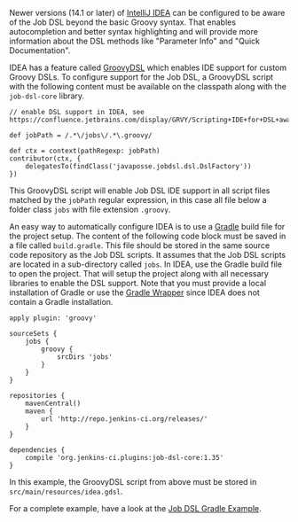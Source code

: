 Newer versions (14.1 or later) of [IntelliJ IDEA](https://www.jetbrains.com/idea/) can be configured to be aware of the
Job DSL beyond the basic Groovy syntax. That enables autocompletion and better syntax highlighting and will provide more
information about the DSL methods like "Parameter Info" and "Quick Documentation".

IDEA has a feature called [GroovyDSL](https://confluence.jetbrains.com/display/GRVY/Scripting+IDE+for+DSL+awareness)
which enables IDE support for custom Groovy DSLs. To configure support for the Job DSL, a GroovyDSL script with the
following content must be available on the classpath along with the `job-dsl-core` library.

    // enable DSL support in IDEA, see https://confluence.jetbrains.com/display/GRVY/Scripting+IDE+for+DSL+awareness
    
    def jobPath = /.*\/jobs\/.*\.groovy/
    
    def ctx = context(pathRegexp: jobPath)
    contributor(ctx, {
        delegatesTo(findClass('javaposse.jobdsl.dsl.DslFactory'))
    })

This GroovyDSL script will enable Job DSL IDE support in all script files matched by the `jobPath` regular expression,
in this case all file below a folder class `jobs` with file extension `.groovy`.

An easy way to automatically configure IDEA is to use a [Gradle](https://gradle.org/) build file for the project setup.
The content of the following code block must be saved in a file called `build.gradle`. This file should be stored in the
same source code repository as the Job DSL scripts. It assumes that the Job DSL scripts are located in a sub-directory
called `jobs`. In IDEA, use the Gradle build file to open the project. That will setup the project along with all
necessary libraries to enable the DSL support. Note that you must provide a local installation of Gradle or use the
[Gradle Wrapper](https://docs.gradle.org/current/userguide/gradle_wrapper.html) since IDEA does not contain a Gradle
installation.

    apply plugin: 'groovy'

    sourceSets {
        jobs {
            groovy {
                srcDirs 'jobs'
            }
        }
    }

    repositories {
        mavenCentral()
        maven {
            url 'http://repo.jenkins-ci.org/releases/'
        }
    }

    dependencies {
        compile 'org.jenkins-ci.plugins:job-dsl-core:1.35'
    }

In this example, the GroovyDSL script from above must be stored in `src/main/resources/idea.gdsl`.

For a complete example, have a look at the [Job DSL Gradle Example](https://github.com/sheehan/job-dsl-gradle-example).
